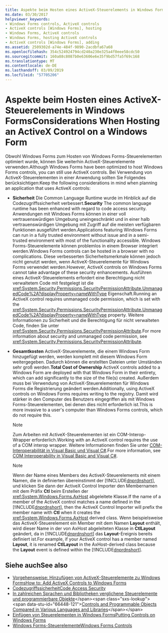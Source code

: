 ```yaml
---
title: Aspekte beim Hosten eines ActiveX-Steuerelements in Windows Forms
ms.date: 03/30/2017
helpviewer_keywords:
- Windows Forms controls, ActiveX controls
- ActiveX controls [Windows Forms], hosting
- Windows Forms, ActiveX controls
- Windows Forms, hosting ActiveX controls
- ActiveX controls [Windows Forms], adding
ms.assetid: 2509302d-a74e-484f-9890-2acdbfa67a68
ms.openlocfilehash: 354c524924794cd240a230e325a4f0eee58cdc50
ms.sourcegitcommit: 160a88c8087b0e63606e6e35f9bd57fa5f69c168
ms.translationtype: MT
ms.contentlocale: de-DE
ms.lasthandoff: 03/09/2019
ms.locfileid: "57705206"
---
```

# <a name="considerations-when-hosting-an-activex-control-on-a-windows-form"></a><span data-ttu-id="66448-102">Aspekte beim Hosten eines ActiveX-Steuerelements in Windows Forms</span><span class="sxs-lookup"><span data-stu-id="66448-102">Considerations When Hosting an ActiveX Control on a Windows Form</span></span>
<span data-ttu-id="66448-103">Obwohl Windows Forms zum Hosten von Windows Forms-Steuerelementen optimiert wurde, können Sie weiterhin ActiveX-Steuerelemente verwenden.</span><span class="sxs-lookup"><span data-stu-id="66448-103">Although Windows Forms have been optimized to host Windows Forms controls, you can still use ActiveX controls.</span></span> <span data-ttu-id="66448-104">Bei Verwendung von ActiveX-Steuerelementen in einer Anwendung sollten Sie Folgendes berücksichtigen:</span><span class="sxs-lookup"><span data-stu-id="66448-104">Keep the following considerations in mind when planning an application that uses ActiveX controls:</span></span>  
  
-   <span data-ttu-id="66448-105">**Sicherheit** Die Common Language Runtime wurde im Hinblick auf die Codezugriffssicherheit verbessert.</span><span class="sxs-lookup"><span data-stu-id="66448-105">**Security** The common language runtime has been enhanced with regard to code access security.</span></span> <span data-ttu-id="66448-106">Anwendungen mit Windows Forms können in einer voll vertrauenswürdigen Umgebung uneingeschränkt und in einer halb vertrauenswürdigen Umgebung mit Zugriff auf die meisten verfügbaren Funktionen ausgeführt werden.</span><span class="sxs-lookup"><span data-stu-id="66448-106">Applications featuring Windows Forms can run in a fully trusted environment without issue and in a semi-trusted environment with most of the functionality accessible.</span></span> <span data-ttu-id="66448-107">Windows Forms-Steuerelemente können problemlos in einem Browser integriert werden.</span><span class="sxs-lookup"><span data-stu-id="66448-107">Windows Forms controls can be hosted in a browser with no complications.</span></span> <span data-ttu-id="66448-108">Diese verbesserten Sicherheitsmerkmale können jedoch nicht genutzt werden, wenn ActiveX-Steuerelemente für Windows Forms verwendet werden.</span><span class="sxs-lookup"><span data-stu-id="66448-108">However, ActiveX controls on Windows Forms cannot take advantage of these security enhancements.</span></span> <span data-ttu-id="66448-109">Ausführen eines ActiveX-Steuerelements erfordert eine Berechtigung nicht verwaltetem Code mit festgelegt ist die <xref:System.Security.Permissions.SecurityPermissionAttribute.UnmanagedCode%2A?displayProperty=nameWithType> Eigenschaft.</span><span class="sxs-lookup"><span data-stu-id="66448-109">Running an ActiveX control requires unmanaged code permission, which is set with the <xref:System.Security.Permissions.SecurityPermissionAttribute.UnmanagedCode%2A?displayProperty=nameWithType> property.</span></span> <span data-ttu-id="66448-110">Weitere Informationen zu Sicherheit und die Berechtigung für nicht verwalteten Code, finden Sie unter <xref:System.Security.Permissions.SecurityPermissionAttribute>.</span><span class="sxs-lookup"><span data-stu-id="66448-110">For more information about security and unmanaged code permission, see <xref:System.Security.Permissions.SecurityPermissionAttribute>.</span></span>  
  
-   <span data-ttu-id="66448-111">**Gesamtkosten** ActiveX-Steuerelemente, die einem Windows Form hinzugefügt werden, werden komplett mit diesem Windows Form weitergegeben. Dadurch können die erstellten Dateien unter Umständen sehr groß werden.</span><span class="sxs-lookup"><span data-stu-id="66448-111">**Total Cost of Ownership** ActiveX controls added to a Windows Form are deployed with that Windows Form in their entirety, which can add significantly to the size of the file(s) created.</span></span> <span data-ttu-id="66448-112">Außerdem muss bei Verwendung von ActiveX-Steuerelementen für Windows Forms die Registrierung geändert werden.</span><span class="sxs-lookup"><span data-stu-id="66448-112">Additionally, using ActiveX controls on Windows Forms requires writing to the registry.</span></span> <span data-ttu-id="66448-113">Damit wird stärker in den Computer des Benutzers eingegriffen als mit Windows Forms-Steuerelementen, bei denen dies nicht erforderlich ist.</span><span class="sxs-lookup"><span data-stu-id="66448-113">This is more invasive to a user's computer than Windows Forms controls, which do not require this.</span></span>  
  
    > [!NOTE]
    >  <span data-ttu-id="66448-114">Zum Arbeiten mit ActiveX-Steuerelementen ist ein COM-Interop-Wrapper erforderlich.</span><span class="sxs-lookup"><span data-stu-id="66448-114">Working with an ActiveX control requires the use of a COM interop wrapper.</span></span> <span data-ttu-id="66448-115">Weitere Informationen finden Sie unter [COM-Interoperabilität in Visual Basic und Visual C#](~/docs/visual-basic/programming-guide/com-interop/com-interoperability-in-net-framework-applications.md).</span><span class="sxs-lookup"><span data-stu-id="66448-115">For more information, see [COM Interoperability in Visual Basic and Visual C#](~/docs/visual-basic/programming-guide/com-interop/com-interoperability-in-net-framework-applications.md).</span></span>  
  
    > [!NOTE]
    >  <span data-ttu-id="66448-116">Wenn der Name eines Members des ActiveX-Steuerelements mit einem Namen, die in definierten übereinstimmt der [!INCLUDE[dnprdnshort](../../../../includes/dnprdnshort-md.md)], und klicken Sie dann der ActiveX Control Importer den Membernamen mit dem Präfix **Ctl** beim Erstellen der <xref:System.Windows.Forms.AxHost> abgeleitete Klasse.</span><span class="sxs-lookup"><span data-stu-id="66448-116">If the name of a member of the ActiveX control matches a name defined in the [!INCLUDE[dnprdnshort](../../../../includes/dnprdnshort-md.md)], then the ActiveX Control Importer will prefix the member name with **Ctl** when it creates the <xref:System.Windows.Forms.AxHost> derived class.</span></span> <span data-ttu-id="66448-117">Wenn beispielsweise das ActiveX-Steuerelement ein Member mit dem Namen **Layout** enthält, wird dieser Name in der von AxHost abgeleiteten Klasse in **CtlLayout** geändert, da in [!INCLUDE[dnprdnshort](../../../../includes/dnprdnshort-md.md)] das **Layout**-Ereignis bereits definiert ist.</span><span class="sxs-lookup"><span data-stu-id="66448-117">For example, if your ActiveX control has a member named **Layout**, it is renamed **CtlLayout** in the AxHost-derived class because the **Layout** event is defined within the [!INCLUDE[dnprdnshort](../../../../includes/dnprdnshort-md.md)].</span></span>  
  
## <a name="see-also"></a><span data-ttu-id="66448-118">Siehe auch</span><span class="sxs-lookup"><span data-stu-id="66448-118">See also</span></span>
- [<span data-ttu-id="66448-119">Vorgehensweise: Hinzufügen von ActiveX-Steuerelemente zu Windows Forms</span><span class="sxs-lookup"><span data-stu-id="66448-119">How to: Add ActiveX Controls to Windows Forms</span></span>](how-to-add-activex-controls-to-windows-forms.md)
- [<span data-ttu-id="66448-120">Codezugriffssicherheit</span><span class="sxs-lookup"><span data-stu-id="66448-120">Code Access Security</span></span>](../../misc/code-access-security.md)
- <span data-ttu-id="66448-121">[In zahlreichen Sprachen und Bibliotheken verglichene Steuerelemente und programmierbare Objekte](https://docs.microsoft.com/previous-versions/visualstudio/visual-studio-2010/0061wezk(v=vs.100))</span><span class="sxs-lookup"><span data-stu-id="66448-121">[Controls and Programmable Objects Compared in Various Languages and Libraries](https://docs.microsoft.com/previous-versions/visualstudio/visual-studio-2010/0061wezk(v=vs.100))</span></span>
- [<span data-ttu-id="66448-122">Einfügen von Steuerelementen in Windows Forms</span><span class="sxs-lookup"><span data-stu-id="66448-122">Putting Controls on Windows Forms</span></span>](putting-controls-on-windows-forms.md)
- [<span data-ttu-id="66448-123">Windows Forms-Steuerelemente</span><span class="sxs-lookup"><span data-stu-id="66448-123">Windows Forms Controls</span></span>](index.md)
